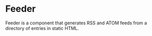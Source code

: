 # Feeder

Feeder is a component that generates RSS and ATOM feeds from a directory of entries in static HTML.
